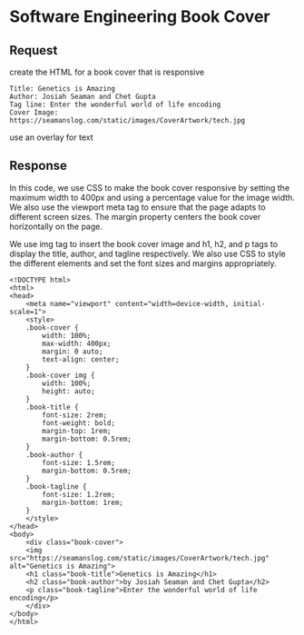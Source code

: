 # Software Engineering Book Cover

## Request 

create the HTML for a book cover that is responsive 

    Title: Genetics is Amazing
    Author: Josiah Seaman and Chet Gupta
    Tag line: Enter the wonderful world of life encoding
    Cover Image: https://seamanslog.com/static/images/CoverArtwork/tech.jpg

use an overlay for text

## Response

In this code, we use CSS to make the book cover responsive by setting the maximum width to 400px and using a percentage value for the image width. We also use the viewport meta tag to ensure that the page adapts to different screen sizes. The margin property centers the book cover horizontally on the page.

We use img tag to insert the book cover image and h1, h2, and p tags to display the title, author, and tagline respectively. We also use CSS to style the different elements and set the font sizes and margins appropriately.


    <!DOCTYPE html>
    <html>
    <head>
        <meta name="viewport" content="width=device-width, initial-scale=1">
        <style>
        .book-cover {
            width: 100%;
            max-width: 400px;
            margin: 0 auto;
            text-align: center;
        }
        .book-cover img {
            width: 100%;
            height: auto;
        }
        .book-title {
            font-size: 2rem;
            font-weight: bold;
            margin-top: 1rem;
            margin-bottom: 0.5rem;
        }
        .book-author {
            font-size: 1.5rem;
            margin-bottom: 0.5rem;
        }
        .book-tagline {
            font-size: 1.2rem;
            margin-bottom: 1rem;
        }
        </style>
    </head>
    <body>
        <div class="book-cover">
        <img src="https://seamanslog.com/static/images/CoverArtwork/tech.jpg" alt="Genetics is Amazing">
        <h1 class="book-title">Genetics is Amazing</h1>
        <h2 class="book-author">by Josiah Seaman and Chet Gupta</h2>
        <p class="book-tagline">Enter the wonderful world of life encoding</p>
        </div>
    </body>
    </html>
